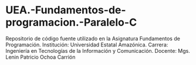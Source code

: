 # UEA.-Fundamentos-de-programacion.-Paralelo-C
Repositorio de código fuente utilizado en la Asignatura Fundamentos de Programación.  Institución: Universidad Estatal Amazónica. Carrera: Ingeniería en Tecnologías de la Información y Comunicación. Docente: Mgs. Lenin Patricio Ochoa Carrión

